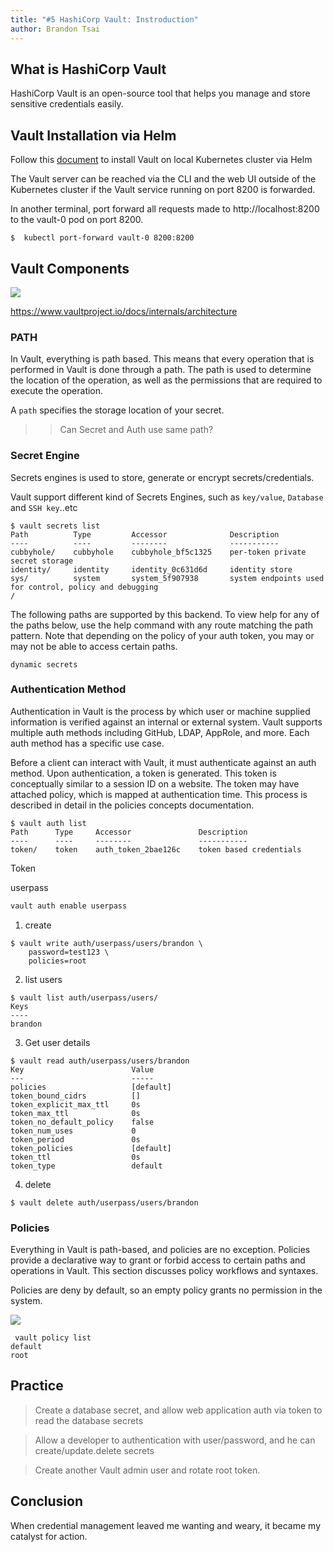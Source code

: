 ```yaml
---
title: "#5 HashiCorp Vault: Instroduction"
author: Brandon Tsai
---
```


What is HashiCorp Vault
---------------


HashiCorp Vault is an open-source tool that helps you manage and store sensitive credentials easily.

Vault Installation via Helm
-------------------

Follow this [document](https://learn.hashicorp.com/tutorials/vault/kubernetes-minikube-consul) to install Vault on local Kubernetes cluster via Helm


The Vault server can be reached via the CLI and the web UI outside of the Kubernetes cluster if the Vault service running on port 8200 is forwarded.

In another terminal, port forward all requests made to http://localhost:8200 to the vault-0 pod on port 8200.

```
$  kubectl port-forward vault-0 8200:8200
```


Vault Components
--------------

![](https://mktg-content-api-hashicorp.vercel.app/api/assets?product=tutorials&version=main&asset=public%2Fimg%2Fvault%2Fvault-triangle.png)

https://www.vaultproject.io/docs/internals/architecture


### PATH
In Vault, everything is path based. This means that every operation that is performed in Vault is done through a path. The path is used to determine the location of the operation, as well as the permissions that are required to execute the operation.

A `path` specifies the storage location of your secret.

>> Can Secret and Auth use same path?
### Secret Engine

Secrets engines is used to store, generate or encrypt secrets/credentials.

Vault support different kind of Secrets Engines, such as `key/value`,  `Database` and `SSH key`..etc

```
$ vault secrets list
Path          Type         Accessor              Description
----          ----         --------              -----------
cubbyhole/    cubbyhole    cubbyhole_bf5c1325    per-token private secret storage
identity/     identity     identity_0c631d6d     identity store
sys/          system       system_5f907938       system endpoints used for control, policy and debugging
/
```



The following paths are supported by this backend. To view help for
any of the paths below, use the help command with any route matching
the path pattern. Note that depending on the policy of your auth token,
you may or may not be able to access certain paths.

`dynamic secrets`

### Authentication Method

Authentication in Vault is the process by which user or machine supplied information is verified against an internal or external system. Vault supports multiple auth methods including GitHub, LDAP, AppRole, and more. Each auth method has a specific use case.

Before a client can interact with Vault, it must authenticate against an auth method. Upon authentication, a token is generated. This token is conceptually similar to a session ID on a website. The token may have attached policy, which is mapped at authentication time. This process is described in detail in the policies concepts documentation.

```
$ vault auth list
Path      Type     Accessor               Description
----      ----     --------               -----------
token/    token    auth_token_2bae126c    token based credentials
```

Token



userpass


```bash
vault auth enable userpass
```

1. create 

```
$ vault write auth/userpass/users/brandon \
    password=test123 \
    policies=root
```

2. list users

```
$ vault list auth/userpass/users/ 
Keys
----
brandon
```

3. Get user details

```
$ vault read auth/userpass/users/brandon
Key                        Value
---                        -----
policies                   [default]
token_bound_cidrs          []
token_explicit_max_ttl     0s
token_max_ttl              0s
token_no_default_policy    false
token_num_uses             0
token_period               0s
token_policies             [default]
token_ttl                  0s
token_type                 default
```


4. delete

```
$ vault delete auth/userpass/users/brandon
```




### Policies


Everything in Vault is path-based, and policies are no exception. Policies provide a declarative way to grant or forbid access to certain paths and operations in Vault. This section discusses policy workflows and syntaxes.

Policies are deny by default, so an empty policy grants no permission in the system.

![](https://www.vaultproject.io/_next/image?url=https%3A%2F%2Fcontent.hashicorp.com%2Fapi%2Fassets%3Fproduct%3Dvault%26version%3Drefs%252Fheads%252Frelease%252F1.11.x%26asset%3Dwebsite%252Fpublic%252Fimg%252Fvault-policy-workflow.svg%26width%3D669%26height%3D497&w=1920&q=75)

```
 vault policy list
default
root
```


Practice
---------


> Create a database secret, and allow web application auth via token to read the database secrets

> Allow a developer to authentication with user/password, and he can create/update.delete secrets


> Create another Vault admin user and rotate root token.


Conclusion
----------

When credential management leaved me wanting and weary, it became my catalyst for action.